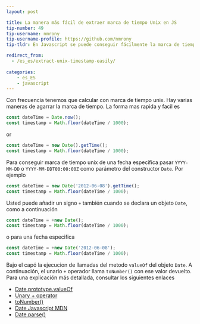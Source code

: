 ```yaml
---
layout: post

title: La manera más fácil de extraer marca de tiempo Unix en JS
tip-number: 49
tip-username: nmrony
tip-username-profile: https://github.com/nmrony
tip-tldr: En Javascript se puede conseguir fácilmente la marca de tiempo Unix

redirect_from:
  - /es_es/extract-unix-timestamp-easily/
  
categories:
    - es_ES
    - javascript
---
```


Con frecuencia tenemos que calcular con marca de tiempo unix. Hay varias maneras de agarrar la marca de tiempo. La forma mas rapida y facil es

```js
const dateTime = Date.now();
const timestamp = Math.floor(dateTime / 1000);
```
or

```js
const dateTime = new Date().getTime();
const timestamp = Math.floor(dateTime / 1000);
```

Para conseguir marca de tiempo unix de una fecha específica pasar `YYYY-MM-DD` o `YYYY-MM-DDT00:00:00Z` como parámetro del constructor `Date`. Por ejemplo

```js
const dateTime = new Date('2012-06-08').getTime();
const timestamp = Math.floor(dateTime / 1000);
```
Usted puede añadir un signo `+` también cuando se declara un objeto `Date`, como a continuación

```js
const dateTime = +new Date();
const timestamp = Math.floor(dateTime / 1000);
```
o para una fecha especifica

```js
const dateTime = +new Date('2012-06-08');
const timestamp = Math.floor(dateTime / 1000);
```

Bajo el capó la ejecucion de llamadas del metodo `valueOf` del objeto `Date`. A continuación, el unario `+` operador llama `toNumber()` con ese valor devuelto. Para una explicación más detallada, consultar los siguientes enlaces

* [Date.prototype.valueOf](http://es5.github.io/#x15.9.5.8)
* [Unary + operator](http://es5.github.io/#x11.4.6)
* [toNumber()](http://es5.github.io/#x9.3)
* [Date Javascript MDN](https://developer.mozilla.org/en-US/docs/Web/JavaScript/Reference/Global_Objects/Date)
* [Date.parse()](https://developer.mozilla.org/en-US/docs/Web/JavaScript/Reference/Global_Objects/Date/parse)
